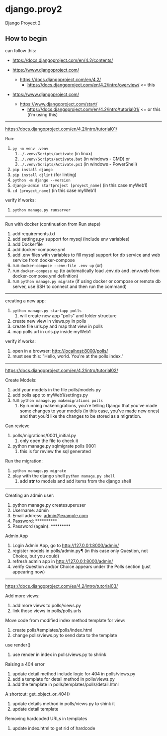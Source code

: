 # django.proy2

Django Proyect 2

## How to begin

can follow this:

- <https://docs.djangoproject.com/en/4.2/contents/>

- <https://www.djangoproject.com/>
  - <https://docs.djangoproject.com/en/4.2/>
    - <https://docs.djangoproject.com/en/4.2/intro/overview/> <= this

- <https://www.djangoproject.com/>
  - <https://www.djangoproject.com/start/>
    - <https://docs.djangoproject.com/en/4.2/intro/tutorial01/> <= or this (i'm using this)

---
<https://docs.djangoproject.com/en/4.2/intro/tutorial01/>

Run:

1. `py -m venv .venv`
    1. `./.venv/Scripts/activate` (in linux)
    1. `./.venv/Scripts/activate.bat` (in windows - CMD) or
    1. `./.venv/Scripts/Activate.ps1` (in windows - PowerShell)
1. `pip install django`
1. `pip install djlint` (for linting)
1. `python -m django --version`
1. `django-admin startproject [proyect_name]` (in this case myWeb1)
1. `cd [proyect_name]` (in this case myWeb1)

verify if works:

1. `python manage.py runserver`

---
Run with docker (continuation from Run steps)

1. add requirements.txt
1. add settings.py support for mysql (include env variables)
1. add Dockerfile
1. add docker-compose.yml
1. add .env files with variables to fill mysql support for db service and web service from docker-compose
1. run `docker-compose --env-file .env up` (or)
1. run `docker-compose up` (to automatically load .env.db and .env.web from docker-compose.yml definition)
1. run `python manage.py migrate` (if using docker or compose or remote db server, use SSH to connect and then run the command)

---
creating a new app:

1. `python manage.py startapp polls`
    1. will create new app "polls" and folder structure
1. create new view in views.py in polls
1. create file urls.py and map that view in polls
1. map polls.url in urls.py inside myWeb1

verify if works:

1. open in a browser: <http://localhost:8000/polls/>
1. must see this: "Hello, world. You're at the polls index."

---

<https://docs.djangoproject.com/en/4.2/intro/tutorial02/>

Create Models:

1. add your models in the file polls/models.py
1. add polls app to myWeb1/settings.py
1. run `python manage.py makemigrations polls`
    1. By running makemigrations, you’re telling Django that you’ve made some changes to your models (in this case, you’ve made new ones) and that you’d like the changes to be stored as a migration.

Can review:

1. polls/migrations/0001_initial.py
    1. only open the file to check it
1. python manage.py sqlmigrate polls 0001
    1. this is for review the sql generated

Run the migration:

1. `python manage.py migrate`
1. play with the django shell `python manage.py shell`
    1. add __str__ to models and add items from the django shell

---

Creating an admin user:

1. python manage.py createsuperuser
1. Username: admin
1. Email address: <admin@example.com>
1. Password: **********
1. Password (again): *********

Admin App

1. Login Admin App, go to <http://127.0.0.1:8000/admin/>
1. register models in polls/admin.py¶ (in this case only Question, not Choice, but you could)
1. refresh admin app in <http://127.0.0.1:8000/admin/>
1. verify Question and/or Choice appears under the Polls section (just appearing now)

---

<https://docs.djangoproject.com/es/4.2/intro/tutorial03/>

Add more views:

1. add more views to polls/views.py
1. link those views in polls/polls.urls

Move code from modified index method template for view:

1. create polls/templates/polls/index.html
1. change polls/views.py to send data to the template

use render()

1. use render in index in polls/views.py to shrink

Raising a 404 error

1. update detail method include logic for 404 in polls/views.py
1. add a template for detail method in polls/views.py
1. add the template in polls/templates/polls/detail.html

A shortcut: get_object_or_404()

1. update details method in polls/views.py to shink it
1. update detail template

Removing hardcoded URLs in templates

1. update index.html to get rid of hardcode